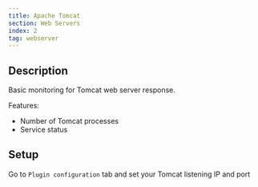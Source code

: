 ```yaml
---
title: Apache Tomcat
section: Web Servers
index: 2
tag: webserver
---
```


## Description

Basic monitoring for Tomcat web server response.

Features:

*   Number of Tomcat processes
*   Service status

## Setup

Go to `Plugin configuration` tab and set your Tomcat listening IP and port
